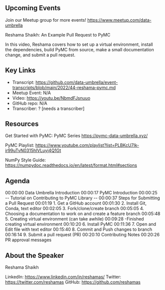 
## Upcoming Events
Join our Meetup group for more events!
https://www.meetup.com/data-umbrella

Reshama Shaikh: An Example Pull Request to PyMC

In this video, Reshama covers how to set up a virtual environment, install the dependencies, build PyMC from source, make a small documentation change, and submit a pull request.

## Key Links
- Transcript: https://github.com/data-umbrella/event-transcripts/blob/main/2022/44-reshama-pymc.md
- Meetup Event: N/A
- Video: https://youtu.be/NbmdFJsnuuo
- GitHub repo: N/A
- Transcriber:  ? [needs a transcriber]

## Resources
Get Started with PyMC: PyMC Series
https://pymc-data-umbrella.xyz/

PyMC Playlist:
https://www.youtube.com/playlist?list=PLBKcU7Ik-ir99uTvN0315hIVLuyj4Q1Gt

NumPy Style Guide:
https://numpydoc.readthedocs.io/en/latest/format.html#sections


## Agenda
00:00:00 Data Umbrella Introduction
00:00:17 PyMC Introduction
00:00:25 -- Tutorial on Contributing to PyMC Library --
00:00:37 Steps for Submitting a Pull Request 
00:01:19 1. Get a GitHub account
00:01:30 2. Install Git, Conda, text editor
00:02:05 3. Fork/clone/create branch
00:05:05 4. Choosing a documentation to work on and create a feature branch
00:05:48 5. Creating virtual environment (can take awhile)
00:09:28   -Finished creating virtual environment
00:10:20 6. Install PyMC
00:11:36 7. Open and Edit file with text editor
00:15:40 8. Commit and Push changes to branch
00:16:14 9. Submit a pull request (PR)
00:20:10 Contributing Notes
00:20:26 PR approval messages 

## About the Speaker
Reshama Shaikh

LinkedIn: https://www.linkedin.com/in/reshamas/
Twitter: https://twitter.com/reshamas
GitHub: https://github.com/reshamas


